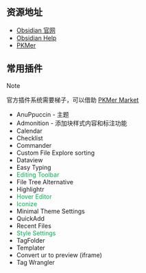 ## 资源地址
- [Obsidian 官网](https://obsidian.md/)
- [Obsidian Help](https://publish.obsidian.md/help-zh/)
- [PKMer](https://pkmer.cn/)
## 常用插件

> [!note] 
>官方插件系统需要梯子，可以借助 [PKMer Market](https://pkmer.cn/products/market/)

- AnuPpuccin - 主题
- Admonition - 添加块样式内容和标注功能
- Calendar
- Checklist
- Commander
- Custom File Explore sorting
- Dataview
- Easy Typing
- <font color="#00b050">Editing Toolbar</font>
- File Tree Alternative
- Highlightr
- <font color="#00b050">Hover Editor</font>
- <font color="#00b050">Iconize</font>
- Minimal Theme Settings
- QuickAdd
- Recent Files
- <font color="#00b050">Style Settings</font>
- TagFolder
- Templater
- Convert ur  to preview (iframe)
- Tag Wrangler

